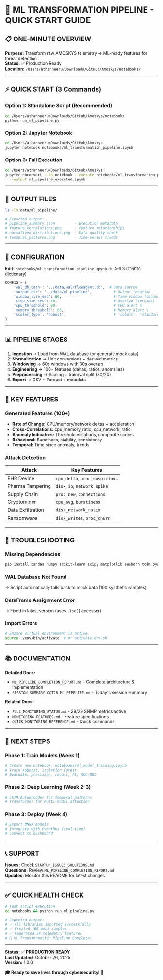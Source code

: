 # 🚀 ML TRANSFORMATION PIPELINE - QUICK START GUIDE

## 📋 ONE-MINUTE OVERVIEW

**Purpose:** Transform raw AMOSKYS telemetry → ML-ready features for threat detection  
**Status:** ✅ Production Ready  
**Location:** `/Users/athanneeru/Downloads/GitHub/Amoskys/notebooks/`

---

## ⚡ QUICK START (3 Commands)

### Option 1: Standalone Script (Recommended)
```bash
cd /Users/athanneeru/Downloads/GitHub/Amoskys/notebooks
python run_ml_pipeline.py
```

### Option 2: Jupyter Notebook
```bash
cd /Users/athanneeru/Downloads/GitHub/Amoskys
jupyter notebook notebooks/ml_transformation_pipeline.ipynb
```

### Option 3: Full Execution
```bash
cd /Users/athanneeru/Downloads/GitHub/Amoskys
jupyter nbconvert --to notebook --execute notebooks/ml_transformation_pipeline.ipynb \
  --output ml_pipeline_executed.ipynb
```

---

## 📂 OUTPUT FILES

```bash
ls -lh data/ml_pipeline/

# Expected output:
# pipeline_summary.json         - Execution metadata
# feature_correlations.png      - Feature relationships
# normalized_distributions.png  - Data quality check
# temporal_patterns.png         - Time-series trends
```

---

## 🔧 CONFIGURATION

**Edit:** `notebooks/ml_transformation_pipeline.ipynb` → Cell 3 (`CONFIG` dictionary)

```python
CONFIG = {
    'wal_db_path': '../data/wal/flowagent.db',  # Data source
    'output_dir': '../data/ml_pipeline',          # Output location
    'window_size_sec': 60,                        # Time window (seconds)
    'step_size_sec': 30,                          # Overlap (seconds)
    'cpu_threshold': 80,                          # CPU alert %
    'memory_threshold': 85,                       # Memory alert %
    'scaler_type': 'robust',                      # 'robust', 'standard', 'minmax'
}
```

---

## 📊 PIPELINE STAGES

1. **Ingestion** → Load from WAL database (or generate mock data)
2. **Normalization** → Unit conversions + derived metrics
3. **Windowing** → 60s windows with 30s overlap
4. **Engineering** → 100+ features (deltas, ratios, anomalies)
5. **Preprocessing** → Scaling + train/val split (80/20)
6. **Export** → CSV + Parquet + metadata

---

## 🎯 KEY FEATURES

### Generated Features (100+)
- **Rate of Change:** CPU/memory/network deltas + acceleration
- **Cross-Correlations:** cpu_memory_ratio, cpu_network_ratio
- **Anomaly Indicators:** Threshold violations, composite scores
- **Behavioral:** Burstiness, stability, consistency
- **Temporal:** Time since anomaly, trends

### Attack Detection
| Attack | Key Features |
|--------|--------------|
| EHR Device | `cpu_delta`, `proc_suspicious` |
| Pharma Tampering | `disk_io`, `network_spike` |
| Supply Chain | `proc_new`, `connections` |
| Cryptominer | `cpu_avg`, `burstiness` |
| Data Exfiltration | `disk_network_ratio` |
| Ransomware | `disk_writes`, `proc_churn` |

---

## 🐛 TROUBLESHOOTING

### Missing Dependencies
```bash
pip install pandas numpy scikit-learn scipy matplotlib seaborn tqdm pyarrow jupyter
```

### WAL Database Not Found
→ Script automatically falls back to mock data (100 synthetic samples)

### DataFrame Assignment Error
→ Fixed in latest version (uses `.loc[]` accessor)

### Import Errors
```bash
# Ensure virtual environment is active
source .venv/bin/activate  # or activate_env.sh
```

---

## 📚 DOCUMENTATION

**Detailed Docs:**
- `ML_PIPELINE_COMPLETION_REPORT.md` - Complete architecture & implementation
- `SESSION_SUMMARY_OCT26_ML_PIPELINE.md` - Today's session summary

**Related Docs:**
- `FULL_MONITORING_STATUS.md` - 29/29 SNMP metrics active
- `MONITORING_FEATURES.md` - Feature specifications
- `QUICK_MONITORING_REFERENCE.md` - Quick commands

---

## 🚀 NEXT STEPS

### Phase 1: Train Models (Week 1)
```bash
# Create new notebook: notebooks/ml_model_training.ipynb
# Train XGBoost, Isolation Forest
# Evaluate: precision, recall, F1, AUC-ROC
```

### Phase 2: Deep Learning (Week 2-3)
```bash
# LSTM Autoencoder for temporal patterns
# Transformer for multi-modal attention
```

### Phase 3: Deploy (Week 4)
```bash
# Export ONNX models
# Integrate with EventBus (real-time)
# Connect to dashboard
```

---

## 📞 SUPPORT

**Issues:** Check `STARTUP_ISSUES_SOLUTIONS.md`  
**Questions:** Review `ML_PIPELINE_COMPLETION_REPORT.md`  
**Updates:** Monitor this README for latest changes  

---

## ✅ QUICK HEALTH CHECK

```bash
# Test script execution
cd notebooks && python run_ml_pipeline.py

# Expected output:
# ✅ All libraries imported successfully
# ✅ Created 100 mock samples
# ✅ Generated 34 telemetry features
# 🎉 ML Transformation Pipeline Complete!
```

---

**Status:** ✅ **PRODUCTION READY**  
**Last Updated:** October 26, 2025  
**Version:** 1.0.0  

**🎓 Ready to save lives through cybersecurity!** 🚀
